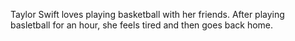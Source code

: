 Taylor Swift loves playing basketball with her friends. After playing basletball for an hour, she feels tired and then goes back home.